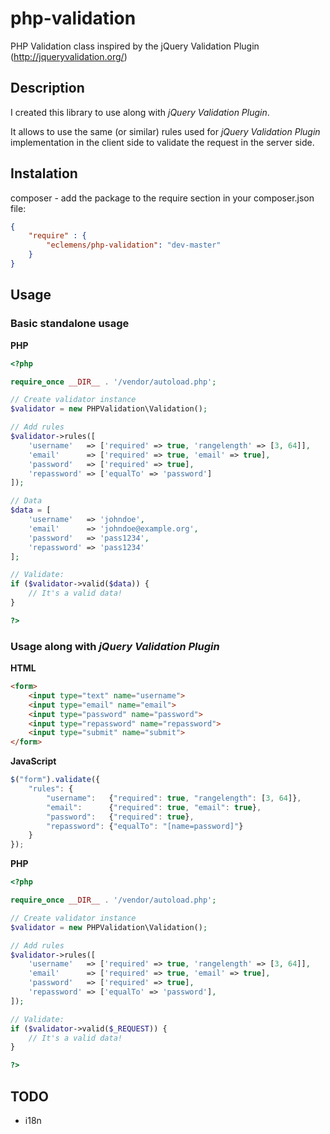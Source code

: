 # php-validation
PHP Validation class inspired by the jQuery Validation Plugin (http://jqueryvalidation.org/)

## Description

I created this library to use along with *jQuery Validation Plugin*.

It allows to use the same (or similar) rules used for *jQuery Validation Plugin* implementation in the client side to validate the request in the server side.

## Instalation

composer - add the package to the require section in your composer.json file:

```json
{
    "require" : {
        "eclemens/php-validation": "dev-master"
    }
}
```

## Usage

### Basic standalone usage

**PHP**
```php
<?php

require_once __DIR__ . '/vendor/autoload.php';

// Create validator instance
$validator = new PHPValidation\Validation();

// Add rules
$validator->rules([
    'username'   => ['required' => true, 'rangelength' => [3, 64]],
    'email'      => ['required' => true, 'email' => true],
    'password'   => ['required' => true],
    'repassword' => ['equalTo' => 'password']
]);

// Data
$data = [
    'username'   => 'johndoe',
    'email'      => 'johndoe@example.org',
    'password'   => 'pass1234',
    'repassword' => 'pass1234'
];

// Validate:
if ($validator->valid($data)) {
    // It's a valid data!
}

?>
```

### Usage along with *jQuery Validation Plugin*

**HTML**
```html
<form>
    <input type="text" name="username">
    <input type="email" name="email">
    <input type="password" name="password">
    <input type="repassword" name="repassword">
    <input type="submit" name="submit">
</form>
```

**JavaScript**
```javascript
$("form").validate({
    "rules": {
        "username":   {"required": true, "rangelength": [3, 64]},
        "email":      {"required": true, "email": true},
        "password":   {"required": true},
        "repassword": {"equalTo": "[name=password]"}
    }
});
```

**PHP**
```php
<?php

require_once __DIR__ . '/vendor/autoload.php';

// Create validator instance
$validator = new PHPValidation\Validation();

// Add rules
$validator->rules([
    'username'   => ['required' => true, 'rangelength' => [3, 64]],
    'email'      => ['required' => true, 'email' => true],
    'password'   => ['required' => true],
    'repassword' => ['equalTo' => 'password'],
]);

// Validate:
if ($validator->valid($_REQUEST)) {
    // It's a valid data!
}

?>
```

## TODO
* i18n

